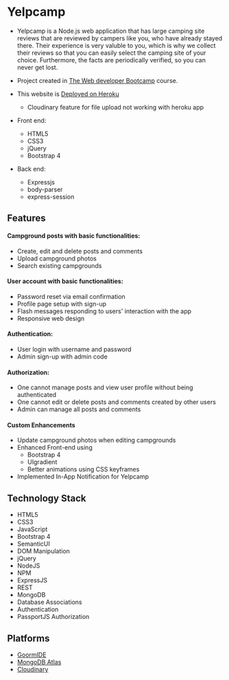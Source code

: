 # Yelpcamp
  - Yelpcamp is a Node.js web application that has large camping site reviews that are reviewed by campers like you, who have already stayed there.
    Their experience is very valuble to you, which is why we collect their reviews so that you can easily select the camping site of your choice.
    Furthermore, the facts are periodically verified, so you can never get lost.
    
  - Project created in [The Web developer Bootcamp](https://www.udemy.com/the-web-developer-bootcamp/) course.

  - This website is [Deployed on Heroku](https://mehul11yelpcamp.herokuapp.com/)
    * Cloudinary feature for file upload not working with heroku app

  - Front end:
     * HTML5
     * CSS3
     * jQuery
     * Bootstrap 4
     
  - Back end:
     * Expressjs
     * body-parser
     * express-session
  
  
## Features
#### Campground posts with basic functionalities:
  - Create, edit and delete posts and comments
  - Upload campground photos
  - Search existing campgrounds
  
#### User account with basic functionalities:
  - Password reset via email confirmation
  - Profile page setup with sign-up
  - Flash messages responding to users' interaction with the app
  - Responsive web design
  
#### Authentication:
  - User login with username and password
  - Admin sign-up with admin code

#### Authorization:
  - One cannot manage posts and view user profile without being authenticated
  - One cannot edit or delete posts and comments created by other users
  - Admin can manage all posts and comments


#### Custom Enhancements
  - Update campground photos when editing campgrounds
  - Enhanced Front-end using 
      * Bootstrap 4
      * UIgradient
      * Better animations using CSS keyframes
  - Implemented In-App Notification for Yelpcamp
  
## Technology Stack
- HTML5
- CSS3
- JavaScript
- Bootstrap 4
- SemanticUI
- DOM Manipulation
- jQuery
- NodeJS
- NPM
- ExpressJS
- REST
- MongoDB
- Database Associations
- Authentication
- PassportJS Authorization

## Platforms
 * [GoormIDE](https://ide.goorm.io/)
 * [MongoDB Atlas](https://www.mongodb.com/cloud/atlas)
 * [Cloudinary](https://cloudinary.com/)
